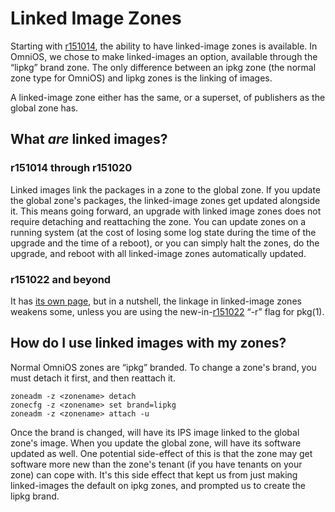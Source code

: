 Linked Image Zones
==================

Starting with [r151014](ReleaseNotes/r151014.md), the ability to have
linked-image zones is available. In OmniOS, we chose to make
linked-images an option, available through the “lipkg” brand zone. The
only difference between an ipkg zone (the normal zone type for OmniOS)
and lipkg zones is the linking of images.

A linked-image zone either has the same, or a superset, of publishers as
the global zone has.

What *are* linked images?
-------------------------

### r151014 through r151020

Linked images link the packages in a zone to the global zone. If you
update the global zone's packages, the linked-image zones get updated
alongside it. This means going forward, an upgrade with linked image
zones does not require detaching and reattaching the zone. You can
update zones on a running system (at the cost of losing some log state
during the time of the upgrade and the time of a reboot), or you can
simply halt the zones, do the upgrade, and reboot with all linked-image
zones automatically updated.

### r151022 and beyond

It has [its own page](NewLinkedImages.md), but in a nutshell, the
linkage in linked-image zones weakens some, unless you are using the
new-in-[r151022](ReleaseNotes/r151022.md) “-r” flag for pkg(1).

How do I use linked images with my zones?
-----------------------------------------

Normal OmniOS zones are “ipkg” branded. To change a zone's brand, you
must detach it first, and then reattach it.

```
zoneadm -z <zonename> detach
zonecfg -z <zonename> set brand=lipkg
zoneadm -z <zonename> attach -u
```

Once the brand is changed, <zonename> will have its IPS image linked to
the global zone's image. When you update the global zone, <zonename>
will have its software updated as well. One potential side-effect of
this is that the zone may get software more new than the zone's tenant
(if you have tenants on your zone) can cope with. It's this side effect
that kept us from just making linked-images the default on ipkg zones,
and prompted us to create the lipkg brand.

